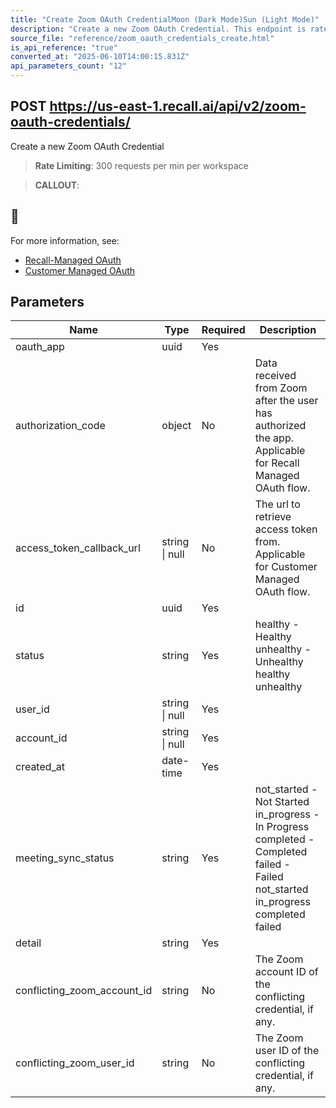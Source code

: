 ```yaml
---
title: "Create Zoom OAuth CredentialMoon (Dark Mode)Sun (Light Mode)"
description: "Create a new Zoom OAuth Credential. This endpoint is rate limited to: 300 requests per min per workspace"
source_file: "reference/zoom_oauth_credentials_create.html"
is_api_reference: "true"
converted_at: "2025-06-10T14:00:15.831Z"
api_parameters_count: "12"
---
```

## POST https://us-east-1.recall.ai/api/v2/zoom-oauth-credentials/

Create a new Zoom OAuth Credential

> **Rate Limiting**: 300 requests per min per workspace

> **CALLOUT**:

## 📘

For more information, see:
- [Recall-Managed OAuth](/docs/recall-managed-oauth#calling-the-recall-api)
- [Customer Managed OAuth](/docs/customer-managed-oauth#registering-the-callback-url-in-the-recall-api)
## Parameters

| Name | Type | Required | Description |
| --- | --- | --- | --- |
| oauth_app | uuid | Yes |  |
| authorization_code | object | No | Data received from Zoom after the user has authorized the app. Applicable for Recall Managed OAuth flow. |
| access_token_callback_url | string \| null | No | The url to retrieve access token from. Applicable for Customer Managed OAuth flow. |
| id | uuid | Yes |  |
| status | string | Yes | healthy - Healthy unhealthy - Unhealthy  healthy unhealthy |
| user_id | string \| null | Yes |  |
| account_id | string \| null | Yes |  |
| created_at | date-time | Yes |  |
| meeting_sync_status | string | Yes | not_started - Not Started in_progress - In Progress completed - Completed failed - Failed  not_started in_progress completed failed |
| detail | string | Yes |  |
| conflicting_zoom_account_id | string | No | The Zoom account ID of the conflicting credential, if any. |
| conflicting_zoom_user_id | string | No | The Zoom user ID of the conflicting credential, if any. |
